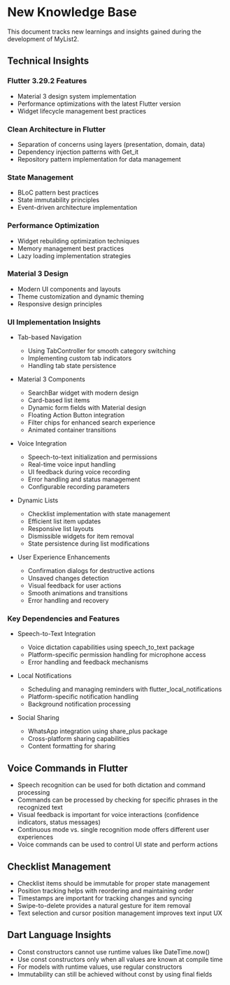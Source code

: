 # New Knowledge Base

This document tracks new learnings and insights gained during the development of MyList2.

## Technical Insights

### Flutter 3.29.2 Features
- Material 3 design system implementation
- Performance optimizations with the latest Flutter version
- Widget lifecycle management best practices

### Clean Architecture in Flutter
- Separation of concerns using layers (presentation, domain, data)
- Dependency injection patterns with Get_it
- Repository pattern implementation for data management

### State Management
- BLoC pattern best practices
- State immutability principles
- Event-driven architecture implementation

### Performance Optimization
- Widget rebuilding optimization techniques
- Memory management best practices
- Lazy loading implementation strategies

### Material 3 Design
- Modern UI components and layouts
- Theme customization and dynamic theming
- Responsive design principles

### UI Implementation Insights
- Tab-based Navigation
  - Using TabController for smooth category switching
  - Implementing custom tab indicators
  - Handling tab state persistence

- Material 3 Components
  - SearchBar widget with modern design
  - Card-based list items
  - Dynamic form fields with Material design
  - Floating Action Button integration
  - Filter chips for enhanced search experience
  - Animated container transitions

- Voice Integration
  - Speech-to-text initialization and permissions
  - Real-time voice input handling
  - UI feedback during voice recording
  - Error handling and status management
  - Configurable recording parameters

- Dynamic Lists
  - Checklist implementation with state management
  - Efficient list item updates
  - Responsive list layouts
  - Dismissible widgets for item removal
  - State persistence during list modifications

- User Experience Enhancements
  - Confirmation dialogs for destructive actions
  - Unsaved changes detection
  - Visual feedback for user actions
  - Smooth animations and transitions
  - Error handling and recovery

### Key Dependencies and Features
- Speech-to-Text Integration
  - Voice dictation capabilities using speech_to_text package
  - Platform-specific permission handling for microphone access
  - Error handling and feedback mechanisms

- Local Notifications
  - Scheduling and managing reminders with flutter_local_notifications
  - Platform-specific notification handling
  - Background notification processing

- Social Sharing
  - WhatsApp integration using share_plus package
  - Cross-platform sharing capabilities
  - Content formatting for sharing

## Voice Commands in Flutter
- Speech recognition can be used for both dictation and command processing
- Commands can be processed by checking for specific phrases in the recognized text
- Visual feedback is important for voice interactions (confidence indicators, status messages)
- Continuous mode vs. single recognition mode offers different user experiences
- Voice commands can be used to control UI state and perform actions

## Checklist Management
- Checklist items should be immutable for proper state management
- Position tracking helps with reordering and maintaining order
- Timestamps are important for tracking changes and syncing
- Swipe-to-delete provides a natural gesture for item removal
- Text selection and cursor position management improves text input UX 

## Dart Language Insights
- Const constructors cannot use runtime values like DateTime.now()
- Use const constructors only when all values are known at compile time
- For models with runtime values, use regular constructors
- Immutability can still be achieved without const by using final fields 